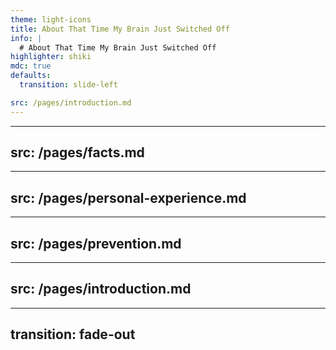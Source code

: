 ```yaml
---
theme: light-icons
title: About That Time My Brain Just Switched Off
info: |
  # About That Time My Brain Just Switched Off
highlighter: shiki
mdc: true
defaults:
  transition: slide-left

src: /pages/introduction.md
---
```


---
src: /pages/facts.md
---

---
src: /pages/personal-experience.md
---

---
src: /pages/prevention.md
---

---
src: /pages/introduction.md
---

---
transition: fade-out
---
